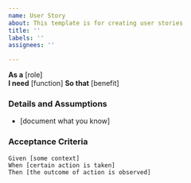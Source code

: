 ```yaml
---
name: User Story
about: This template is for creating user stories
title: ''
labels: ''
assignees: ''

---
```


**As a** [role]  
 **I need** [function]
 **So that** [benefit]  
   
 ### Details and Assumptions
 * [document what you know]
   
 ### Acceptance Criteria  
   
 ```gherkin
 Given [some context]
 When [certain action is taken]
 Then [the outcome of action is observed]
 ```
